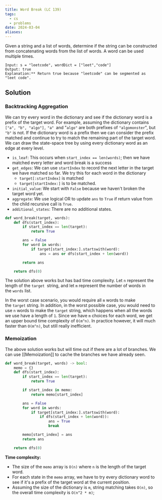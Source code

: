 ```yaml
---
title: Word Break (LC 139)
tags:
  - cs
  - problems
date: 2024-03-04
aliases:
---
```

Given a string and a list of words, determine if the string can be constructed from concatenating words from the list of words. A word can be used multiple times.

```
Input: s = "leetcode", wordDict = ["leet","code"]
Output: true
Explanation:** Return true because "leetcode" can be segmented as "leet code".
```

## Solution

### Backtracking Aggregation
We can try every word in the dictionary and see if the dictionary word is a prefix of the target word. For example, assuming the dictionary contains `["a", "b", "algo"],` `"a" `and "`algo"` are both prefixes of `"algomonster`", but `"b"` is not. If the dictionary word is a prefix then we can consider the prefix matched and continue to try to match the remaining part of the target word. We can draw the state-space tree by using every dictionary word as an edge at every level.

- `is_leaf`: This occurs when `start_index == len(words)`; then we have matched every letter and word break is a success
- `get_edges`: We can use `startIndex` to record the next letter in the target we have matched so far. We try this for each word in the dictionary
	- `target[:startIndex]` is matched
	- `target[startIndex:]` is to be matched. 
- `initial_value`: We start with `False` because we haven't broken the target word yet.
- `aggregate`: We use logical OR to update `ans` to `True` if return value from the child recursive call is `True`.
- `additional_states`: There are no additional states.

```python
def word_break(target, words):
    def dfs(start_index):
        if start_index == len(target):
            return True

        ans = False
        for word in words:
            if target[start_index:].startswith(word):
                ans = ans or dfs(start_index + len(word))

        return ans

    return dfs(0)
```

The solution above works but has bad time complexity. Let `n` represent the length of the `target`  string, and let `m` represent the number of words in the `words` list.

In the worst case scenario, you would require all `m` words to make the `target` string. In addition, in the worst possible case, you would need to use `n` words to make the `target` string, which happens when all the words we use have a length of `1`. Since we have `m` choices for each word, we get an upper bound time complexity of `O(m^n)`. In practice however, it will much faster than `O(m^n)`, but still really inefficient.

### Memoization
The above solution works but will time out if there are a lot of branches. We can use [[Memoization]] to cache the branches we have already seen. 

```python
def word_break(target, words) -> bool:
    memo = {}
    def dfs(start_index):
        if start_index == len(target):
            return True

        if start_index in memo:
            return memo[start_index]

        ans = False
        for word in words:
            if target[start_index:].startswith(word):
                if dfs(start_index + len(word)):
                    ans = True
                    break

        memo[start_index] = ans
        return ans

    return dfs(0)
```

**Time complexity:** 
- The size of the `memo` array is `O(n)` where `n` is the length of the target word. 
- For each state in the `memo` array, we have to try every dictionary word to see if it's a prefix of the target word at the current position. 
- Assuming the size of the dictionary is `m`, string matching takes `O(n)`, so the overall time complexity is `O(n^2 * m)`;